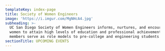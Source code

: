 ```yaml
---
templateKey: index-page
title: Society of Women Engineers
image: 'https://i.imgur.com/MgNHcA4.jpg'
subheading: >-
  UC San Diego Society of Women Engineers informs, nurtures, and encourages
  women to attain high levels of education and professional achievement. Our
  members serve as role models to pre-college and engineering students.
sectionTitle: UPCOMING EVENTS
---
```


